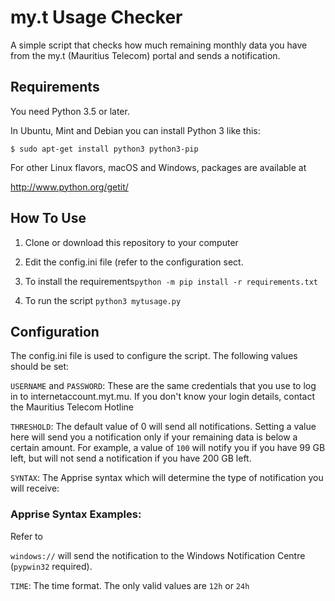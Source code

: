 # my.t Usage Checker

A simple script that checks how much remaining monthly data you have from the my.t (Mauritius Telecom) portal and sends a notification.

## Requirements
You need Python 3.5 or later.

In Ubuntu, Mint and Debian you can install Python 3 like this:

    $ sudo apt-get install python3 python3-pip

For other Linux flavors, macOS and Windows, packages are available at

  http://www.python.org/getit/

## How To Use

1. Clone or download this repository to your computer

2. Edit the config.ini file (refer to the configuration sect. 

3. To install the requirements`python -m pip install -r requirements.txt`

4. To run the script `python3 mytusage.py`

## Configuration

The config.ini file is used to configure the script. The following values should be set:

`USERNAME` and `PASSWORD`: These are the same credentials that you use to log in to internetaccount.myt.mu. If you don't know your login details, contact the Mauritius Telecom Hotline

`THRESHOLD`: The default value of 0 will send all notifications. Setting a value here will send you a notification only if your remaining data is below a certain amount. For example, a value of `100` will notify you if you have 99 GB left, but will not send a notification if you have 200 GB left.

`SYNTAX`: The Apprise syntax which will determine the type of notification you will receive:

### Apprise Syntax Examples:

Refer to 

`windows://` will send the notification to the Windows Notification Centre (`pypwin32` required).


`TIME`: The time format. The only valid values are `12h` or `24h`
<!--stackedit_data:
eyJoaXN0b3J5IjpbMTgzMDQ1MzMwNV19
-->